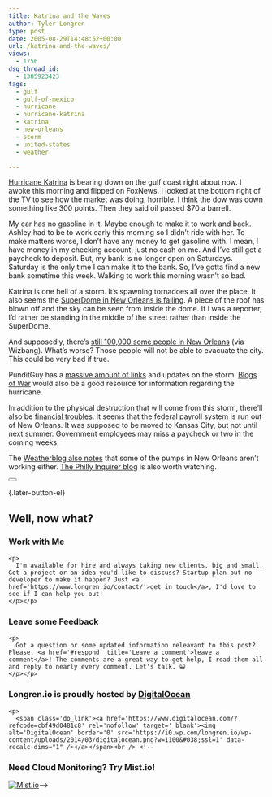 ```yaml
---
title: Katrina and the Waves
author: Tyler Longren
type: post
date: 2005-08-29T14:48:52+00:00
url: /katrina-and-the-waves/
views:
  - 1756
dsq_thread_id:
  - 1385923423
tags:
  - gulf
  - gulf-of-mexico
  - hurricane
  - hurricane-katrina
  - katrina
  - new-orleans
  - storm
  - united-states
  - weather

---
```

[Hurricane Katrina][1] is bearing down on the gulf coast right about now. I awoke this morning and flipped on FoxNews. I looked at the bottom right of the TV to see how the market was doing, horrible. I think the dow was down something like 300 points. Then they said oil passed $70 a barrell.

My car has no gasoline in it. Maybe enough to make it to work and back. Ashley had to be to work early this morning so I didn&#8217;t ride with her. To make matters worse, I don&#8217;t have any money to get gasoline with. I mean, I have money in my checking account, just no cash on me. And I&#8217;ve still got a paycheck to deposit. But, my bank is no longer open on Saturdays. Saturday is the only time I can make it to the bank. So, I&#8217;ve gotta find a new bank sometime this week. Walking to work this morning wasn&#8217;t so bad.

Katrina is one hell of a storm. It&#8217;s spawning tornadoes all over the place. It also seems the [SuperDome in New Orleans is failing][2]. A piece of the roof has blown off and the sky can be seen from inside the dome. If I was a reporter, I&#8217;d rather be standing in the middle of the street rather than inside the SuperDome.

And supposedly, there&#8217;s [still 100,000 some people in New Orleans][3] (via Wizbang). What&#8217;s worse? Those people will not be able to evacuate the city. This could be very bad if true.

PunditGuy has a [massive amount of links][4] and updates on the storm. [Blogs of War][5] would also be a good resource for information regarding the hurricane.

In addition to the physical destruction that will come from this storm, there&#8217;ll also be [financial troubles][6]. It seems that the federal payroll system is run out of New Orleans. It was supposed to be moved to Kansas City, but not until next summer. Government employees may miss a paycheck or two in the coming weeks.

The [Weatherblog also notes][7] that some of the pumps in New Orleans aren&#8217;t working either. [The Philly Inquirer blog][8] is also worth watching. 

<div class="wpulike wpulike-default " >
  <div class="wp_ulike_general_class wp_ulike_is_not_liked">
    <button type="button"
					aria-label="Like Button"
					data-ulike-id="1987"
					data-ulike-nonce="000ae5a18e"
					data-ulike-type="likeThis"
					data-ulike-template="wpulike-default"
					data-ulike-display-likers="0"
					data-ulike-disable-pophover="0"
					class="wp_ulike_btn wp_ulike_put_image wp_likethis_1987"></button><span class="count-box"></span>
  </div>
</div>

[][9]{.later-button-el}

<div class='what-next'>
  <h2>
    Well, now what?
  </h2>
  
  <div class='hire'>
    <h3>
      Work with Me
    </h3>
    
    <p>
      I'm available for hire and always taking new clients, big and small. Got a project or an idea you'd like to discuss? Startup plan but no developer to make it happen? Just <a href='https://www.longren.io/contact/'>get in touch</a>, I'd love to see if I can help you out!
    </p></p>
  </div>
  
  <div class='hire'>
    <h3>
      Leave some Feedback
    </h3>
    
    <p>
      Got a question or some updated information releavant to this post? Please, <a href='#respond' title='Leave a comment'>leave a comment</a>! The comments are a great way to get help, I read them all and reply to nearly every comment. Let's talk. 😀
    </p></p>
  </div>
  
  <div class='now-what-bottom-ad'>
    <h3>
      Longren.io is proudly hosted by <a href='https://www.digitalocean.com/?refcode=cbf49d0481c8'>DigitalOcean</a>
    </h3>
    
    <p>
      <span class='do_link'><a href='https://www.digitalocean.com/?refcode=cbf49d0481c8' rel='nofollow' target='_blank'><img alt='DigitalOcean' border='0' src='https://i0.wp.com/longren.io/wp-content/uploads/2014/03/digitalocean.png?w=1100&#038;ssl=1' data-recalc-dims="1" /></a></span><br /> <!--

<h3>Need Cloud Monitoring? Try Mist.io!</h3>

<span class='do_link'><a href='http://mist.io/?ref=tyler' rel='nofollow' target='_blank'><img alt='Mist.io' border='0' src='https://i0.wp.com/longren.io/wp-content/uploads/2014/04/mistio.jpg?w=1100&#038;ssl=1' data-recalc-dims="1"></a></span>--></div> </div>

 [1]: http://mypetjawa.mu.nu/archives/114279.php
 [2]: http://mypetjawa.mu.nu/archives/114639.php
 [3]: http://wizbangblog.com/archives/006920.php
 [4]: http://www.punditguy.com/2005/08/goodbye_big_eas.html
 [5]: http://www.blogsofwar.com/hurricane_katrina_eyes_new_orleans
 [6]: http://wizbangblog.com/archives/006923.php
 [7]: http://blog.myweatherguide.com/archives/2005/08/pumps_in_new_or.html
 [8]: http://blogs.philly.com/blinq/2005/08/looking_for_blo.html
 [9]: #